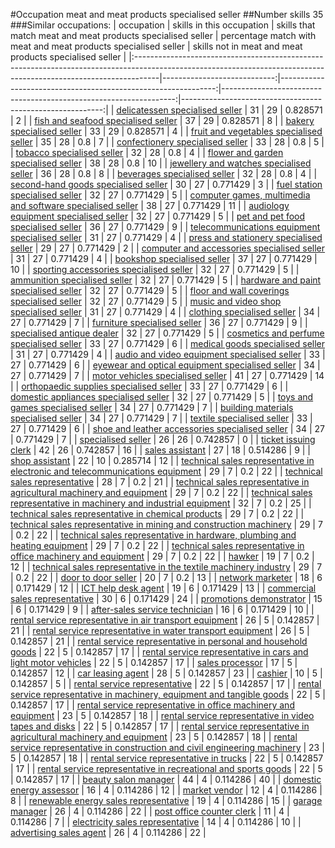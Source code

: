 #Occupation meat and meat products specialised seller
##Number skills 35
###Similar occupations:
| occupation                                                                                                                                                        |   skills in this occupation |   skills that match meat and meat products specialised seller |   percentage match with meat and meat products specialised seller |   skills not in meat and meat products specialised seller |
|:------------------------------------------------------------------------------------------------------------------------------------------------------------------|----------------------------:|--------------------------------------------------------------:|------------------------------------------------------------------:|----------------------------------------------------------:|
| [delicatessen specialised seller](delicatessen_specialised_seller.md)                                                                                             |                          31 |                                                            29 |                                                          0.828571 |                                                         2 |
| [fish and seafood specialised seller](fish_and_seafood_specialised_seller.md)                                                                                     |                          37 |                                                            29 |                                                          0.828571 |                                                         8 |
| [bakery specialised seller](bakery_specialised_seller.md)                                                                                                         |                          33 |                                                            29 |                                                          0.828571 |                                                         4 |
| [fruit and vegetables specialised seller](fruit_and_vegetables_specialised_seller.md)                                                                             |                          35 |                                                            28 |                                                          0.8      |                                                         7 |
| [confectionery specialised seller](confectionery_specialised_seller.md)                                                                                           |                          33 |                                                            28 |                                                          0.8      |                                                         5 |
| [tobacco specialised seller](tobacco_specialised_seller.md)                                                                                                       |                          32 |                                                            28 |                                                          0.8      |                                                         4 |
| [flower and garden specialised seller](flower_and_garden_specialised_seller.md)                                                                                   |                          38 |                                                            28 |                                                          0.8      |                                                        10 |
| [jewellery and watches specialised seller](jewellery_and_watches_specialised_seller.md)                                                                           |                          36 |                                                            28 |                                                          0.8      |                                                         8 |
| [beverages specialised seller](beverages_specialised_seller.md)                                                                                                   |                          32 |                                                            28 |                                                          0.8      |                                                         4 |
| [second-hand goods specialised seller](second-hand_goods_specialised_seller.md)                                                                                   |                          30 |                                                            27 |                                                          0.771429 |                                                         3 |
| [fuel station specialised seller](fuel_station_specialised_seller.md)                                                                                             |                          32 |                                                            27 |                                                          0.771429 |                                                         5 |
| [computer games, multimedia and software specialised seller](computer_games,_multimedia_and_software_specialised_seller.md)                                       |                          38 |                                                            27 |                                                          0.771429 |                                                        11 |
| [audiology equipment specialised seller](audiology_equipment_specialised_seller.md)                                                                               |                          32 |                                                            27 |                                                          0.771429 |                                                         5 |
| [pet and pet food specialised seller](pet_and_pet_food_specialised_seller.md)                                                                                     |                          36 |                                                            27 |                                                          0.771429 |                                                         9 |
| [telecommunications equipment specialised seller](telecommunications_equipment_specialised_seller.md)                                                             |                          31 |                                                            27 |                                                          0.771429 |                                                         4 |
| [press and stationery specialised seller](press_and_stationery_specialised_seller.md)                                                                             |                          29 |                                                            27 |                                                          0.771429 |                                                         2 |
| [computer and accessories specialised seller](computer_and_accessories_specialised_seller.md)                                                                     |                          31 |                                                            27 |                                                          0.771429 |                                                         4 |
| [bookshop specialised seller](bookshop_specialised_seller.md)                                                                                                     |                          37 |                                                            27 |                                                          0.771429 |                                                        10 |
| [sporting accessories specialised seller](sporting_accessories_specialised_seller.md)                                                                             |                          32 |                                                            27 |                                                          0.771429 |                                                         5 |
| [ammunition specialised seller](ammunition_specialised_seller.md)                                                                                                 |                          32 |                                                            27 |                                                          0.771429 |                                                         5 |
| [hardware and paint specialised seller](hardware_and_paint_specialised_seller.md)                                                                                 |                          32 |                                                            27 |                                                          0.771429 |                                                         5 |
| [floor and wall coverings specialised seller](floor_and_wall_coverings_specialised_seller.md)                                                                     |                          32 |                                                            27 |                                                          0.771429 |                                                         5 |
| [music and video shop specialised seller](music_and_video_shop_specialised_seller.md)                                                                             |                          31 |                                                            27 |                                                          0.771429 |                                                         4 |
| [clothing specialised seller](clothing_specialised_seller.md)                                                                                                     |                          34 |                                                            27 |                                                          0.771429 |                                                         7 |
| [furniture specialised seller](furniture_specialised_seller.md)                                                                                                   |                          36 |                                                            27 |                                                          0.771429 |                                                         9 |
| [specialised antique dealer](specialised_antique_dealer.md)                                                                                                       |                          32 |                                                            27 |                                                          0.771429 |                                                         5 |
| [cosmetics and perfume specialised seller](cosmetics_and_perfume_specialised_seller.md)                                                                           |                          33 |                                                            27 |                                                          0.771429 |                                                         6 |
| [medical goods specialised seller](medical_goods_specialised_seller.md)                                                                                           |                          31 |                                                            27 |                                                          0.771429 |                                                         4 |
| [audio and video equipment specialised seller](audio_and_video_equipment_specialised_seller.md)                                                                   |                          33 |                                                            27 |                                                          0.771429 |                                                         6 |
| [eyewear and optical equipment specialised seller](eyewear_and_optical_equipment_specialised_seller.md)                                                           |                          34 |                                                            27 |                                                          0.771429 |                                                         7 |
| [motor vehicles specialised seller](motor_vehicles_specialised_seller.md)                                                                                         |                          41 |                                                            27 |                                                          0.771429 |                                                        14 |
| [orthopaedic supplies specialised seller](orthopaedic_supplies_specialised_seller.md)                                                                             |                          33 |                                                            27 |                                                          0.771429 |                                                         6 |
| [domestic appliances specialised seller](domestic_appliances_specialised_seller.md)                                                                               |                          32 |                                                            27 |                                                          0.771429 |                                                         5 |
| [toys and games specialised seller](toys_and_games_specialised_seller.md)                                                                                         |                          34 |                                                            27 |                                                          0.771429 |                                                         7 |
| [building materials specialised seller](building_materials_specialised_seller.md)                                                                                 |                          34 |                                                            27 |                                                          0.771429 |                                                         7 |
| [textile specialised seller](textile_specialised_seller.md)                                                                                                       |                          33 |                                                            27 |                                                          0.771429 |                                                         6 |
| [shoe and leather accessories specialised seller](shoe_and_leather_accessories_specialised_seller.md)                                                             |                          34 |                                                            27 |                                                          0.771429 |                                                         7 |
| [specialised seller](specialised_seller.md)                                                                                                                       |                          26 |                                                            26 |                                                          0.742857 |                                                         0 |
| [ticket issuing clerk](ticket_issuing_clerk.md)                                                                                                                   |                          42 |                                                            26 |                                                          0.742857 |                                                        16 |
| [sales assistant](sales_assistant.md)                                                                                                                             |                          27 |                                                            18 |                                                          0.514286 |                                                         9 |
| [shop assistant](shop_assistant.md)                                                                                                                               |                          22 |                                                            10 |                                                          0.285714 |                                                        12 |
| [technical sales representative in electronic and telecommunications equipment](technical_sales_representative_in_electronic_and_telecommunications_equipment.md) |                          29 |                                                             7 |                                                          0.2      |                                                        22 |
| [technical sales representative](technical_sales_representative.md)                                                                                               |                          28 |                                                             7 |                                                          0.2      |                                                        21 |
| [technical sales representative in agricultural machinery and equipment](technical_sales_representative_in_agricultural_machinery_and_equipment.md)               |                          29 |                                                             7 |                                                          0.2      |                                                        22 |
| [technical sales representative in machinery and industrial equipment](technical_sales_representative_in_machinery_and_industrial_equipment.md)                   |                          32 |                                                             7 |                                                          0.2      |                                                        25 |
| [technical sales representative in chemical products](technical_sales_representative_in_chemical_products.md)                                                     |                          29 |                                                             7 |                                                          0.2      |                                                        22 |
| [technical sales representative in mining and construction machinery](technical_sales_representative_in_mining_and_construction_machinery.md)                     |                          29 |                                                             7 |                                                          0.2      |                                                        22 |
| [technical sales representative in hardware, plumbing and heating equipment](technical_sales_representative_in_hardware,_plumbing_and_heating_equipment.md)       |                          29 |                                                             7 |                                                          0.2      |                                                        22 |
| [technical sales representative in office machinery and equipment](technical_sales_representative_in_office_machinery_and_equipment.md)                           |                          29 |                                                             7 |                                                          0.2      |                                                        22 |
| [hawker](hawker.md)                                                                                                                                               |                          19 |                                                             7 |                                                          0.2      |                                                        12 |
| [technical sales representative in the textile machinery industry](technical_sales_representative_in_the_textile_machinery_industry.md)                           |                          29 |                                                             7 |                                                          0.2      |                                                        22 |
| [door to door seller](door_to_door_seller.md)                                                                                                                     |                          20 |                                                             7 |                                                          0.2      |                                                        13 |
| [network marketer](network_marketer.md)                                                                                                                           |                          18 |                                                             6 |                                                          0.171429 |                                                        12 |
| [ICT help desk agent](ICT_help_desk_agent.md)                                                                                                                     |                          19 |                                                             6 |                                                          0.171429 |                                                        13 |
| [commercial sales representative](commercial_sales_representative.md)                                                                                             |                          30 |                                                             6 |                                                          0.171429 |                                                        24 |
| [promotions demonstrator](promotions_demonstrator.md)                                                                                                             |                          15 |                                                             6 |                                                          0.171429 |                                                         9 |
| [after-sales service technician](after-sales_service_technician.md)                                                                                               |                          16 |                                                             6 |                                                          0.171429 |                                                        10 |
| [rental service representative in air transport equipment](rental_service_representative_in_air_transport_equipment.md)                                           |                          26 |                                                             5 |                                                          0.142857 |                                                        21 |
| [rental service representative in water transport equipment](rental_service_representative_in_water_transport_equipment.md)                                       |                          26 |                                                             5 |                                                          0.142857 |                                                        21 |
| [rental service representative in personal and household goods](rental_service_representative_in_personal_and_household_goods.md)                                 |                          22 |                                                             5 |                                                          0.142857 |                                                        17 |
| [rental service representative in cars and light motor vehicles](rental_service_representative_in_cars_and_light_motor_vehicles.md)                               |                          22 |                                                             5 |                                                          0.142857 |                                                        17 |
| [sales processor](sales_processor.md)                                                                                                                             |                          17 |                                                             5 |                                                          0.142857 |                                                        12 |
| [car leasing agent](car_leasing_agent.md)                                                                                                                         |                          28 |                                                             5 |                                                          0.142857 |                                                        23 |
| [cashier](cashier.md)                                                                                                                                             |                          10 |                                                             5 |                                                          0.142857 |                                                         5 |
| [rental service representative](rental_service_representative.md)                                                                                                 |                          22 |                                                             5 |                                                          0.142857 |                                                        17 |
| [rental service representative in machinery, equipment and tangible goods](rental_service_representative_in_machinery,_equipment_and_tangible_goods.md)           |                          22 |                                                             5 |                                                          0.142857 |                                                        17 |
| [rental service representative in office machinery and equipment](rental_service_representative_in_office_machinery_and_equipment.md)                             |                          23 |                                                             5 |                                                          0.142857 |                                                        18 |
| [rental service representative in video tapes and disks](rental_service_representative_in_video_tapes_and_disks.md)                                               |                          22 |                                                             5 |                                                          0.142857 |                                                        17 |
| [rental service representative in agricultural machinery and equipment](rental_service_representative_in_agricultural_machinery_and_equipment.md)                 |                          23 |                                                             5 |                                                          0.142857 |                                                        18 |
| [rental service representative in construction and civil engineering machinery](rental_service_representative_in_construction_and_civil_engineering_machinery.md) |                          23 |                                                             5 |                                                          0.142857 |                                                        18 |
| [rental service representative in trucks](rental_service_representative_in_trucks.md)                                                                             |                          22 |                                                             5 |                                                          0.142857 |                                                        17 |
| [rental service representative in recreational and sports goods](rental_service_representative_in_recreational_and_sports_goods.md)                               |                          22 |                                                             5 |                                                          0.142857 |                                                        17 |
| [beauty salon manager](beauty_salon_manager.md)                                                                                                                   |                          44 |                                                             4 |                                                          0.114286 |                                                        40 |
| [domestic energy assessor](domestic_energy_assessor.md)                                                                                                           |                          16 |                                                             4 |                                                          0.114286 |                                                        12 |
| [market vendor](market_vendor.md)                                                                                                                                 |                          12 |                                                             4 |                                                          0.114286 |                                                         8 |
| [renewable energy sales representative](renewable_energy_sales_representative.md)                                                                                 |                          19 |                                                             4 |                                                          0.114286 |                                                        15 |
| [garage manager](garage_manager.md)                                                                                                                               |                          26 |                                                             4 |                                                          0.114286 |                                                        22 |
| [post office counter clerk](post_office_counter_clerk.md)                                                                                                         |                          11 |                                                             4 |                                                          0.114286 |                                                         7 |
| [electricity sales representative](electricity_sales_representative.md)                                                                                           |                          14 |                                                             4 |                                                          0.114286 |                                                        10 |
| [advertising sales agent](advertising_sales_agent.md)                                                                                                             |                          26 |                                                             4 |                                                          0.114286 |                                                        22 |
